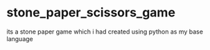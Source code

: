 # stone_paper_scissors_game
its a stone paper game which i had created using python as my base language 
